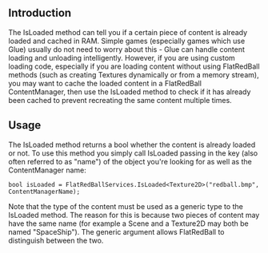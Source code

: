 ## Introduction

The IsLoaded method can tell you if a certain piece of content is already loaded and cached in RAM. Simple games (especially games which use Glue) usually do not need to worry about this - Glue can handle content loading and unloading intelligently. However, if you are using custom loading code, especially if you are loading content without using FlatRedBall methods (such as creating Textures dynamically or from a memory stream), you may want to cache the loaded content in a FlatRedBall ContentManager, then use the IsLoaded method to check if it has already been cached to prevent recreating the same content multiple times.

## Usage

The IsLoaded method returns a bool whether the content is already loaded or not. To use this method you simply call IsLoaded passing in the key (also often referred to as "name") of the object you're looking for as well as the ContentManager name:

    bool isLoaded = FlatRedBallServices.IsLoaded<Texture2D>("redball.bmp", ContentManagerName);

Note that the type of the content must be used as a generic type to the IsLoaded method. The reason for this is because two pieces of content may have the same name (for example a Scene and a Texture2D may both be named "SpaceShip"). The generic argument allows FlatRedBall to distinguish between the two.
